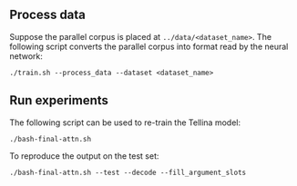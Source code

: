 ## Process data

Suppose the parallel corpus is placed at `../data/<dataset_name>`. The following script converts the parallel corpus into format read by the neural network:
```
./train.sh --process_data --dataset <dataset_name>
```

## Run experiments

The following script can be used to re-train the Tellina model:
```
./bash-final-attn.sh
```

To reproduce the output on the test set:
```
./bash-final-attn.sh --test --decode --fill_argument_slots
```
